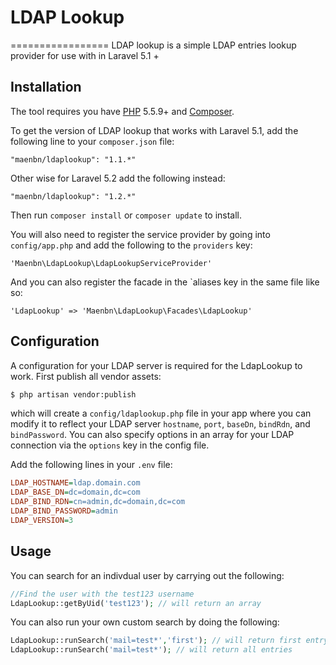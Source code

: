 # LDAP Lookup
=================
LDAP lookup is a simple LDAP entries lookup provider for use with in Laravel 5.1 +

## Installation

The tool requires you have [PHP](https://php.net) 5.5.9+ and [Composer](https://getcomposer.org).

To get the version of LDAP lookup that works with Laravel 5.1, add the following line to your `composer.json` file:
```
"maenbn/ldaplookup": "1.1.*"
```

Other wise for Laravel 5.2 add the following instead:

```
"maenbn/ldaplookup": "1.2.*"
```

Then run `composer install` or `composer update` to install.

You will also need to register the service provider by going into `config/app.php` and add the following to the `providers` key:
```
'Maenbn\LdapLookup\LdapLookupServiceProvider'
```
And you can also register the facade in the `aliases key in the same file like so:

```
'LdapLookup' => 'Maenbn\LdapLookup\Facades\LdapLookup'
```

## Configuration

A configuration for your LDAP server is required for the LdapLookup to work. First publish all vendor assets:

```bash
$ php artisan vendor:publish
```
which will create a `config/ldaplookup.php` file in your app where you can modify it to reflect your LDAP server `hostname`, `port`, `baseDn`, `bindRdn`, and `bindPassword`. You can also specify options in an array for your LDAP connection via the `options` key in the config file.

Add the following lines in your `.env` file:

```ini
LDAP_HOSTNAME=ldap.domain.com
LDAP_BASE_DN=dc=domain,dc=com
LDAP_BIND_RDN=cn=admin,dc=domain,dc=com
LDAP_BIND_PASSWORD=admin
LDAP_VERSION=3
```

## Usage

You can search for an indivdual user by carrying out the following:
```php
//Find the user with the test123 username
LdapLookup::getByUid('test123'); // will return an array
```
You can also run your own custom search by doing the following:
```php
LdapLookup::runSearch('mail=test*','first'); // will return first entry
LdapLookup::runSearch('mail=test*'); // will return all entries
```

